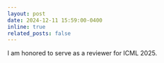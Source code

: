 ```yaml
---
layout: post
date: 2024-12-11 15:59:00-0400
inline: true
related_posts: false
---
```


I am honored to serve as a reviewer for ICML 2025.
